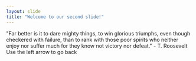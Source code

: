 ```yaml
---
layout: slide
title: "Welcome to our second slide!"
---
```

"Far better is it to dare mighty things, to win glorious triumphs, even though checkered with failure, than to rank with those poor spirits who neither enjoy nor suffer much for they know not victory nor defeat." -  T. Roosevelt 
Use the left arrow to go back
